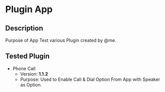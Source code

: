 # Plugin App

## Description

Purpose of App Test various Plugin created by @me.

## Tested Plugin

- Phone Call 
    - Version: **1.1.2**
    - Purpose: Used to Enable Call & Dial Option From App with Speaker as Option.
    